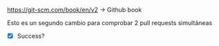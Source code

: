 https://git-scm.com/book/en/v2 -> Github book

Esto es un segundo cambio para comprobar 2 pull requests simultáneas 
- [x] Success?